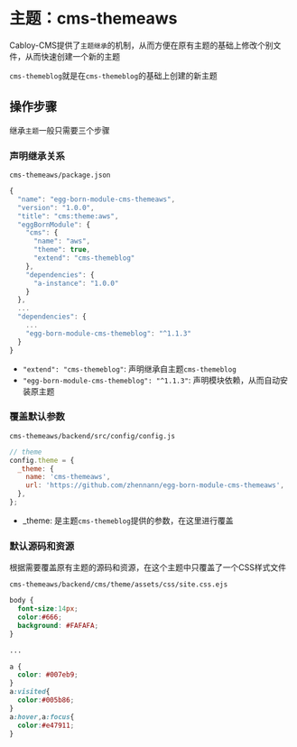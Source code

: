 # 主题：cms-themeaws

Cabloy-CMS提供了`主题继承`的机制，从而方便在原有主题的基础上修改个别文件，从而快速创建一个新的主题

`cms-themeblog`就是在`cms-themeblog`的基础上创建的新主题

## 操作步骤

继承`主题`一般只需要三个步骤

### 声明继承关系

`cms-themeaws/package.json`

``` javascript
{
  "name": "egg-born-module-cms-themeaws",
  "version": "1.0.0",
  "title": "cms:theme:aws",
  "eggBornModule": {
    "cms": {
      "name": "aws",
      "theme": true,
      "extend": "cms-themeblog"
    },
    "dependencies": {
      "a-instance": "1.0.0"
    }
  },
  ...
  "dependencies": {
    ...
    "egg-born-module-cms-themeblog": "^1.1.3"
  }
}
```

- `"extend": "cms-themeblog"`: 声明继承自主题`cms-themeblog`
- `"egg-born-module-cms-themeblog": "^1.1.3"`: 声明模块依赖，从而自动安装原主题

### 覆盖默认参数

`cms-themeaws/backend/src/config/config.js`

``` javascript
// theme
config.theme = {
  _theme: {
    name: 'cms-themeaws',
    url: 'https://github.com/zhennann/egg-born-module-cms-themeaws',
  },
};
```

- _theme: 是主题`cms-themeblog`提供的参数，在这里进行覆盖

### 默认源码和资源

根据需要覆盖原有主题的源码和资源，在这个主题中只覆盖了一个CSS样式文件

`cms-themeaws/backend/cms/theme/assets/css/site.css.ejs`

``` css
body {
  font-size:14px;
  color:#666;
  background: #FAFAFA;
}

...

a {
  color: #007eb9;
}
a:visited{
  color:#005b86;
}
a:hover,a:focus{
  color:#e47911;
}
```
